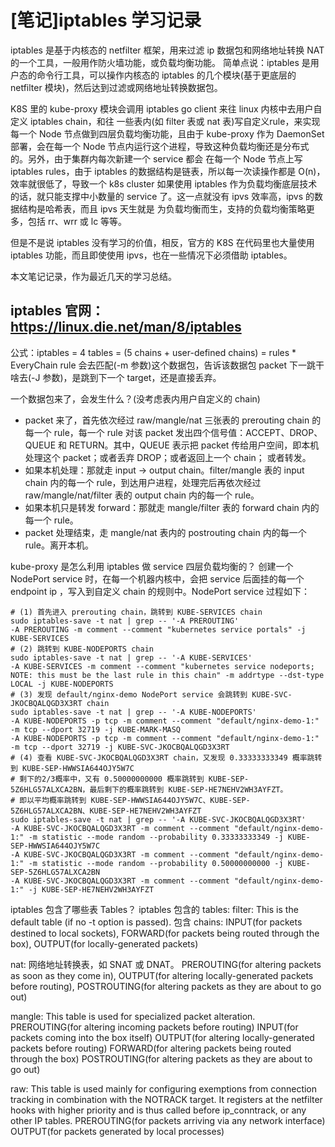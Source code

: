 
# [笔记]iptables 学习记录
iptables 是基于内核态的 netfilter 框架，用来过滤 ip 数据包和网络地址转换 NAT 的一个工具，一般用作防火墙功能，或负载均衡功能。
简单点说：iptables 是用户态的命令行工具，可以操作内核态的 iptables 的几个模块(基于更底层的 netfilter 模块)，然后达到过滤或网络地址转换数据包。

K8S 里的 kube-proxy 模块会调用 iptables go client 来往 linux 内核中去用户自定义 iptables chain，和往
一些表内(如 filter 表或 nat 表)写自定义rule，来实现每一个 Node 节点做到四层负载均衡功能，且由于 kube-proxy
作为 DaemonSet 部署，会在每一个 Node 节点内运行这个进程，导致这种负载均衡还是分布式的。另外，由于集群内每次新建一个 service 都会
在每一个 Node 节点上写 iptables rules，由于 iptables 的数据结构是链表，所以每一次读操作都是 O(n)，效率就很低了，导致一个 k8s cluster
如果使用 iptables 作为负载均衡底层技术的话，就只能支撑中小数量的 service 了。这一点就没有 ipvs 效率高，ipvs 的数据结构是哈希表，而且 ipvs 天生就是
为负载均衡而生，支持的负载均衡策略更多，包括 rr、wrr 或 lc 等等。

但是不是说 iptables 没有学习的价值，相反，官方的 K8S 在代码里也大量使用 iptables 功能，而且即使使用 ipvs，也在一些情况下必须借助 iptables。

本文笔记记录，作为最近几天的学习总结。

## iptables 官网：https://linux.die.net/man/8/iptables
公式：iptables = 4 tables = (5 chains + user-defined chains) = rules * EveryChain
rule 会去匹配(-m 参数)这个数据包，告诉该数据包 packet 下一跳干啥去(-J 参数)，是跳到下一个 target，还是直接丢弃。

一个数据包来了，会发生什么？(没考虑表内用户自定义的 chain)
* packet 来了，首先依次经过 raw/mangle/nat 三张表的 prerouting chain 的每一个 rule，每一个 rule 对该 packet 
发出四个信号值：ACCEPT、DROP、QUEUE 和 RETURN。其中，QUEUE 表示把 packet 传给用户空间，即本机处理这个 packet；或者丢弃 DROP；或者返回上一个 chain；
或者转发。
* 如果本机处理：那就走 input -> output chain。filter/mangle 表的 input chain 内的每一个 rule，到达用户进程，处理完后再依次经过 raw/mangle/nat/filter 表的
output chain 内的每一个 rule。
* 如果本机只是转发 forward：那就走 mangle/filter 表的 forward chain 内的每一个 rule。
* packet 处理结束，走 mangle/nat 表内的 postrouting chain 内的每一个 rule。离开本机。

kube-proxy 是怎么利用 iptables 做 service 四层负载均衡的？
创建一个 NodePort service 时，在每一个机器内核中，会把 service 后面挂的每一个 endpoint ip ，写入到自定义 chain 的规则中。NodePort service 过程如下： 
```shell script
# (1) 首先进入 prerouting chain，跳转到 KUBE-SERVICES chain
sudo iptables-save -t nat | grep -- '-A PREROUTING'
-A PREROUTING -m comment --comment "kubernetes service portals" -j KUBE-SERVICES
# (2) 跳转到 KUBE-NODEPORTS chain
sudo iptables-save -t nat | grep -- '-A KUBE-SERVICES'
-A KUBE-SERVICES -m comment --comment "kubernetes service nodeports; NOTE: this must be the last rule in this chain" -m addrtype --dst-type LOCAL -j KUBE-NODEPORTS
# (3) 发现 default/nginx-demo NodePort service 会跳转到 KUBE-SVC-JKOCBQALQGD3X3RT chain
sudo iptables-save -t nat | grep -- '-A KUBE-NODEPORTS'
-A KUBE-NODEPORTS -p tcp -m comment --comment "default/nginx-demo-1:" -m tcp --dport 32719 -j KUBE-MARK-MASQ
-A KUBE-NODEPORTS -p tcp -m comment --comment "default/nginx-demo-1:" -m tcp --dport 32719 -j KUBE-SVC-JKOCBQALQGD3X3RT
# (4) 查看 KUBE-SVC-JKOCBQALQGD3X3RT chain，又发现 0.33333333349 概率跳转到 KUBE-SEP-HWWSIA644OJY5W7C
# 剩下的2/3概率中，又有 0.50000000000 概率跳转到 KUBE-SEP-5Z6HLG57ALXCA2BN，最后剩下的概率跳转到 KUBE-SEP-HE7NEHV2WH3AYFZT。
# 即以平均概率跳转到 KUBE-SEP-HWWSIA644OJY5W7C、KUBE-SEP-5Z6HLG57ALXCA2BN、KUBE-SEP-HE7NEHV2WH3AYFZT
sudo iptables-save -t nat | grep -- '-A KUBE-SVC-JKOCBQALQGD3X3RT'
-A KUBE-SVC-JKOCBQALQGD3X3RT -m comment --comment "default/nginx-demo-1:" -m statistic --mode random --probability 0.33333333349 -j KUBE-SEP-HWWSIA644OJY5W7C
-A KUBE-SVC-JKOCBQALQGD3X3RT -m comment --comment "default/nginx-demo-1:" -m statistic --mode random --probability 0.50000000000 -j KUBE-SEP-5Z6HLG57ALXCA2BN
-A KUBE-SVC-JKOCBQALQGD3X3RT -m comment --comment "default/nginx-demo-1:" -j KUBE-SEP-HE7NEHV2WH3AYFZT
```

iptables 包含了哪些表 Tables？
iptables 包含的 tables:
filter: This is the default table (if no -t option is passed). 包含 chains:
INPUT(for packets destined to local sockets), 
FORWARD(for packets being routed through the box), 
OUTPUT(for locally-generated packets)

nat: 网络地址转换表，如 SNAT 或 DNAT。
PREROUTING(for altering packets as soon as they come in), 
OUTPUT(for altering locally-generated packets before routing), 
POSTROUTING(for altering packets as they are about to go out)

mangle: This table is used for specialized packet alteration. 
PREROUTING(for altering incoming packets before routing)
INPUT(for packets coming into the box itself)
OUTPUT(for altering locally-generated packets before routing)
FORWARD(for altering packets being routed through the box)
POSTROUTING(for altering packets as they are about to go out)

raw: This table is used mainly for configuring exemptions from connection tracking in combination with the NOTRACK target. It registers at the netfilter hooks with higher priority and is thus called before ip_conntrack, or any other IP tables.
PREROUTING(for packets arriving via any network interface)
OUTPUT(for packets generated by local processes)
